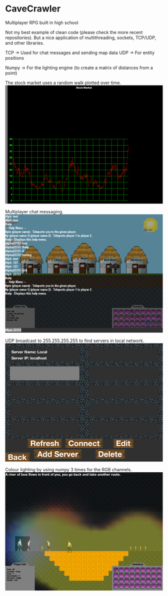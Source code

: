 # CaveCrawler
Multiplayer RPG built in high school

Not my best example of clean code (please check the more recent repositories). But a nice application of multithreading, sockets, TCP/UDP, and other libraries.

TCP
-> Used for chat messages and sending map data
UDP
-> For entity positions

Numpy
-> For the lighting engine (to create a matrix of distances from a point)

The stock market uses a random walk plotted over time.
![Stock Market](screenshots/2015-01-05_22.51.34.png)

Multiplayer chat messaging.
![Chat Messaging](screenshots/2015-05-14_14.10.02.png)

UDP broadcast to 255.255.255.255 to find servers in local network.
![UDP broadcast](screenshots/2015-11-27_20.04.43.png)

Colour lighting by using numpy 3 times for the RGB channels.
![Numpy Colour Lighting](screenshots/2016-01-01_20.36.00.png)
